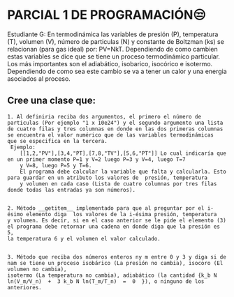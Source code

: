 # PARCIAL 1 DE PROGRAMACIÓN😒

Estudiante G: En termodinámica las variables de presión (P), temperatura (T), volumen (V), número de particulas (N) y constante de Boltzman (ks) se relacionan (para gas ideal) por: PV=NkT. Dependiendo de como cambien estas variables
se dice que se tiene un proceso termodinámico particular. Los más importantes son el adiabático, isobarico, isocórico e isotermo. Dependiendo de como sea este cambio se va a tener un calor y una energia asociados al proceso. 
   
## Cree una clase que:

    1. Al definiria reciba dos argumentos, el primero el número de particulas (Por ejemplo "1 x 10e24") y el segundo argumento una lista 
    de cuatro filas y tres columnas en donde en las dos primeras columnas se encuentra el valor numérico que de las variables termodinámicas 
    que se especifica en la tercera.
     Ejemplo:
        [[1,2,"PV"],[3,4,"PT],[7,8,"TV"],[5,6,"PT"]] Lo cual indicaría que en un primer momento P=1 y V=2 luego P=3 y V=4, luego T=7 
        y V=8, luego P=5 y T=6.
		El programa debe calcular la variable que falta y calcularla. Esto para guardar en un atributo los valores de  presión, temperatura
        y volumen en cada caso (Lista de cuatro columnas por tres filas donde todas las entradas ya son números).


    2. Método __getitem__ implementado para que al preguntar por el i-ésimo elemento diga  los valores de la i-ésima presión, temperatura
    y volumen. Es decir, si en el caso anterior se le pide el elemento (3) el programa debe retornar una cadena en donde diga que la presión es 5,
    la temperatura 6 y el volumen el valor calculado.


    3. Método que reciba dos números enteros ny m entre 0 y 3 y diga si de nam se tiene un proceso isobárico (La presión no cambia), isocoro (El volumen no cambia), 
    isotermo (La temperatura no cambia), adiabático (la cantidad {k_b N ln(V_m/V_n)  +  3 k_b N ln(T_m/T_n)  =  0  }), o ninguno de los anteriores.